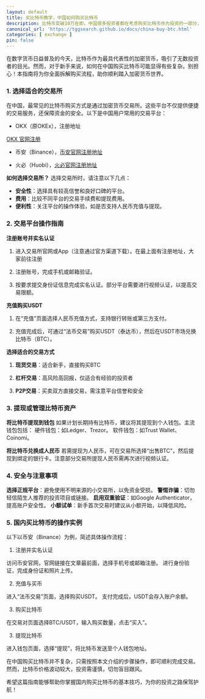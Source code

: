 ```yaml
---
layout: default
title: 买比特币教学，中国如何购买比特币
description: 比特币突破10万在即，中国很多投资者都在考虑购买比特币作为投资的一部分，那么如何买btc，买比特币的教程是怎么样的？
canonical_url: 'https://tggsearch.github.io/docs/china-buy-btc.html'
categories: [ exchange ]
pin: false
---
```

在数字货币日益普及的今天，比特币作为最具代表性的加密货币，吸引了无数投资者的目光。然而，对于新手来说，如何在中国购买比特币可能显得有些复杂。别担心！本指南将为你全面拆解购买流程，助你顺利踏入加密货币世界。

### 1. 选择适合的交易所
在中国，最常见的比特币购买方式是通过加密货币交易所。这些平台不仅提供便捷的交易服务，还保障资金的安全。以下是中国用户常用的交易平台：

- OKX（原OKEx），注册地址

<div class='register-button'>
<a href='./302.html?target=https://www.lfjnatsgfn.com/join/90884854' target='_blank'> OKX 官网注册 </a>
</div>

- 币安（Binance），[币安官网注册地址](./302.html?target=https://www.binance.com/join?ref==betrys)


- 火必（Huobi），[火必官网注册地址](./302.html?target=https://www.htx.co.si/invite/zh-cn/1g?invite_code=xgf98223)

**如何选择交易所？**
选择交易所时，请注意以下几点：

- **安全性**：选择具有较高信誉和良好口碑的平台。
- **费用**：比较不同平台的交易手续费和提现费用。
- **便利性**：关注平台的操作体验，如是否支持人民币充值与提现。

### 2. 交易平台操作指南

**注册账号并实名认证**
1. 进入交易所官网或App（注意通过官方渠道下载）。在最上面有注册地址，大家前往注册

2. 注册账号，完成手机或邮箱验证。

3. 按要求提交身份证信息完成实名认证。部分平台需要进行视频认证，以提高交易限额。

**充值购买USDT**

1. 在“充值”页面选择人民币充值方式，支持银行转账或第三方支付。

2. 充值完成后，可通过“法币交易”购买USDT（泰达币），然后在USDT市场兑换比特币（BTC）。

**选择适合的交易方式**

1. **现货交易**：适合新手，直接购买BTC

2. **杠杆交易**：高风险高回报，仅适合有经验的投资者

3. **P2P交易**：买卖双方直接交易，需注意平台信誉和安全

### 3. 提现或管理比特币资产

**将比特币提现到钱包**
如果计划长期持有比特币，建议将其提现到个人钱包。主流钱包包括：
硬件钱包：如Ledger、Trezor。
软件钱包：如Trust Wallet、Coinomi。

**将比特币兑换成人民币**
若需提现为人民币，可在交易所选择“出售BTC”，然后提现到绑定的银行卡。注意部分交易所提现人民币需再次进行视频认证。

### 4. 安全与注意事项

**选择正规平台**：避免使用不明来源的小交易所，以免资金受损。
**警惕诈骗**：切勿轻信陌生人推荐的投资项目或链接。
**启用双重验证**：如Google Authenticator，提高账户安全性。
**小额试单**：新手首次交易时建议从小额开始，以降低风险。

### 5. 国内买比特币的操作实例
以下以币安（Binance）为例，简述具体操作流程：

1. 注册并实名认证

访问币安官网，官网链接在文章最前面，选择手机号或邮箱注册。
进行身份验证，完成身份证和照片上传。

2. 充值与买币

进入“法币交易”页面，选择购买USDT。
支付完成后，USDT会存入账户余额。

3. 购买比特币

在交易对页面选择BTC/USDT，输入购买数量，点击“买入”。

3. 提现比特币

进入钱包页面，选择“提现”，将比特币发送至个人钱包地址。

在中国购买比特币并不复杂，只需按照本文介绍的步骤操作，即可顺利完成交易。然而，比特币价格波动较大，投资需谨慎，切勿盲目跟风。

希望这篇指南能够帮助你掌握国内购买比特币的基本技巧，为你的投资之路保驾护航！

